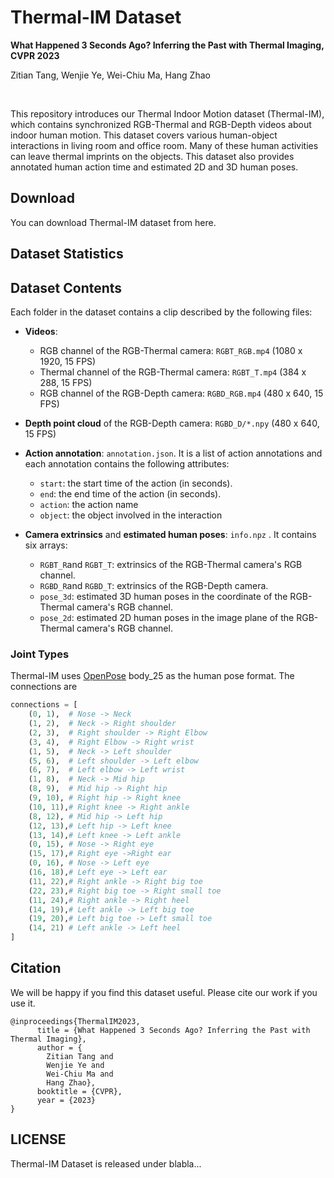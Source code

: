 # Thermal-IM Dataset
**What Happened 3 Seconds Ago? Inferring the Past with Thermal Imaging, CVPR 2023**

Zitian Tang, Wenjie Ye, Wei-Chiu Ma, Hang Zhao

<br>

This repository introduces our Thermal Indoor Motion dataset (Thermal-IM), which contains synchronized RGB-Thermal and RGB-Depth videos about indoor human motion. This dataset covers various human-object interactions in living room and office room. Many of these human activities can leave thermal imprints on the objects. This dataset also provides annotated human action time and estimated 2D and 3D human poses.

## Download

You can download Thermal-IM dataset from here.

## Dataset Statistics



## Dataset Contents

Each folder in the dataset contains a clip described by the following files:

+ **Videos**:
  + RGB channel of the RGB-Thermal camera: `RGBT_RGB.mp4` (1080 x 1920, 15 FPS)
  + Thermal channel of the RGB-Thermal camera: `RGBT_T.mp4` (384 x 288, 15 FPS)
  + RGB channel of the RGB-Depth camera: `RGBD_RGB.mp4` (480 x 640, 15 FPS)
+ **Depth point cloud** of the RGB-Depth camera: `RGBD_D/*.npy` (480 x 640, 15 FPS)
+ **Action annotation**: `annotation.json`. It is a list of action annotations and each annotation contains the following attributes:
  + `start`: the start time of the action (in seconds).
  + `end`: the end time of the action (in seconds).
  + `action`: the action name
  + `object`: the object involved in the interaction

+ **Camera extrinsics** and **estimated human poses**: `info.npz` . It contains six arrays:
  + `RGBT_R`and `RGBT_T`: extrinsics of the RGB-Thermal camera's RGB channel.
  + `RGBD_R`and `RGBD_T`: extrinsics of the RGB-Depth camera.
  + `pose_3d`: estimated 3D human poses in the coordinate of the RGB-Thermal camera's RGB channel.
  + `pose_2d`: estimated 2D human poses in the image plane of the RGB-Thermal camera's RGB channel.

### Joint Types

Thermal-IM uses [OpenPose](https://github.com/CMU-Perceptual-Computing-Lab/openpose) body_25 as the human pose format. The connections are

```python
connections = [
    (0, 1),  # Nose -> Neck
    (1, 2),  # Neck -> Right shoulder
    (2, 3),  # Right shoulder -> Right Elbow
    (3, 4),  # Right Elbow -> Right wrist
    (1, 5),  # Neck -> Left shoulder
    (5, 6),  # Left shoulder -> Left elbow
    (6, 7),  # Left elbow -> Left wrist
    (1, 8),  # Neck -> Mid hip
    (8, 9),  # Mid hip -> Right hip
    (9, 10), # Right hip -> Right knee
    (10, 11),# Right knee -> Right ankle
    (8, 12), # Mid hip -> Left hip
    (12, 13),# Left hip -> Left knee
    (13, 14),# Left knee -> Left ankle
    (0, 15), # Nose -> Right eye
    (15, 17),# Right eye ->Right ear
    (0, 16), # Nose -> Left eye
    (16, 18),# Left eye -> Left ear
    (11, 22),# Right ankle -> Right big toe
    (22, 23),# Right big toe -> Right small toe
    (11, 24),# Right ankle -> Right heel
    (14, 19),# Left ankle -> Left big toe
    (19, 20),# Left big toe -> Left small toe
    (14, 21) # Left ankle -> Left heel
]
```

## Citation

We will be happy if you find this dataset useful. Please cite our work if you use it.

```
@inproceedings{ThermalIM2023,
      title = {What Happened 3 Seconds Ago? Inferring the Past with Thermal Imaging}, 
      author = {
      	Zitian Tang and
      	Wenjie Ye and
      	Wei-Chiu Ma and
      	Hang Zhao},
      booktitle = {CVPR},
      year = {2023}
}
```



## LICENSE

Thermal-IM Dataset is released under blabla...

### 